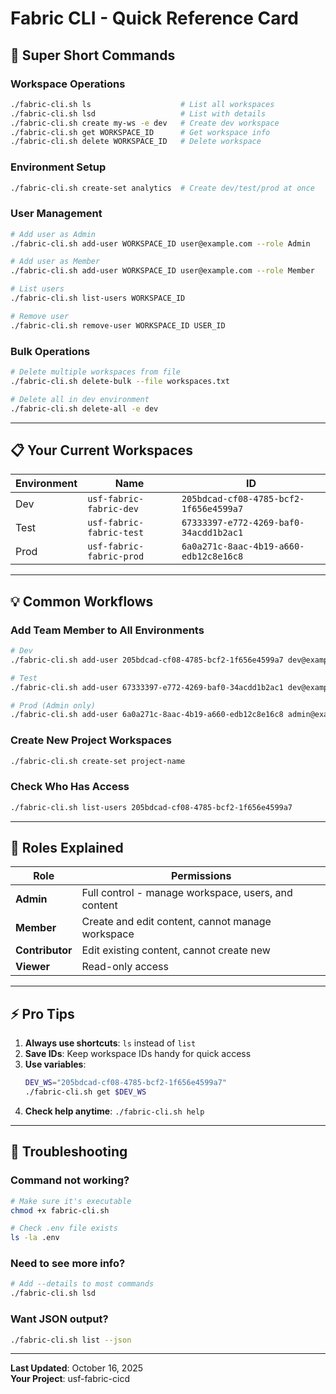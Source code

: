 # Fabric CLI - Quick Reference Card

## 🚀 Super Short Commands

### Workspace Operations
```bash
./fabric-cli.sh ls                    # List all workspaces
./fabric-cli.sh lsd                   # List with details
./fabric-cli.sh create my-ws -e dev   # Create dev workspace
./fabric-cli.sh get WORKSPACE_ID      # Get workspace info
./fabric-cli.sh delete WORKSPACE_ID   # Delete workspace
```

### Environment Setup
```bash
./fabric-cli.sh create-set analytics  # Create dev/test/prod at once
```

### User Management
```bash
# Add user as Admin
./fabric-cli.sh add-user WORKSPACE_ID user@example.com --role Admin

# Add user as Member
./fabric-cli.sh add-user WORKSPACE_ID user@example.com --role Member

# List users
./fabric-cli.sh list-users WORKSPACE_ID

# Remove user
./fabric-cli.sh remove-user WORKSPACE_ID USER_ID
```

### Bulk Operations
```bash
# Delete multiple workspaces from file
./fabric-cli.sh delete-bulk --file workspaces.txt

# Delete all in dev environment
./fabric-cli.sh delete-all -e dev
```

---

## 📋 Your Current Workspaces

| Environment | Name | ID |
|-------------|------|-----|
| Dev | `usf-fabric-fabric-dev` | `205bdcad-cf08-4785-bcf2-1f656e4599a7` |
| Test | `usf-fabric-fabric-test` | `67333397-e772-4269-baf0-34acdd1b2ac1` |
| Prod | `usf-fabric-fabric-prod` | `6a0a271c-8aac-4b19-a660-edb12c8e16c8` |

---

## 💡 Common Workflows

### Add Team Member to All Environments
```bash
# Dev
./fabric-cli.sh add-user 205bdcad-cf08-4785-bcf2-1f656e4599a7 dev@example.com --role Member

# Test
./fabric-cli.sh add-user 67333397-e772-4269-baf0-34acdd1b2ac1 dev@example.com --role Member

# Prod (Admin only)
./fabric-cli.sh add-user 6a0a271c-8aac-4b19-a660-edb12c8e16c8 admin@example.com --role Admin
```

### Create New Project Workspaces
```bash
./fabric-cli.sh create-set project-name
```

### Check Who Has Access
```bash
./fabric-cli.sh list-users 205bdcad-cf08-4785-bcf2-1f656e4599a7
```

---

## 🎯 Roles Explained

| Role | Permissions |
|------|-------------|
| **Admin** | Full control - manage workspace, users, and content |
| **Member** | Create and edit content, cannot manage workspace |
| **Contributor** | Edit existing content, cannot create new |
| **Viewer** | Read-only access |

---

## ⚡ Pro Tips

1. **Always use shortcuts**: `ls` instead of `list`
2. **Save IDs**: Keep workspace IDs handy for quick access
3. **Use variables**: 
   ```bash
   DEV_WS="205bdcad-cf08-4785-bcf2-1f656e4599a7"
   ./fabric-cli.sh get $DEV_WS
   ```
4. **Check help anytime**: `./fabric-cli.sh help`

---

## 🔧 Troubleshooting

### Command not working?
```bash
# Make sure it's executable
chmod +x fabric-cli.sh

# Check .env file exists
ls -la .env
```

### Need to see more info?
```bash
# Add --details to most commands
./fabric-cli.sh lsd
```

### Want JSON output?
```bash
./fabric-cli.sh list --json
```

---

**Last Updated**: October 16, 2025  
**Your Project**: usf-fabric-cicd

